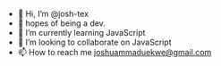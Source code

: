 - 👋 Hi, I’m @josh-tex
- 👀 hopes of being a dev.
- 🌱 I’m currently learning JavaScript
- 💞️ I’m looking to collaborate on JavaScript
- 📫 How to reach me joshuammaduekwe@gmail.com

<!---
josh-tex/josh-tex is a ✨ special ✨ repository because its `README.md` (this file) appears on your GitHub profile.
You can click the Preview link to take a look at your changes.
--->
